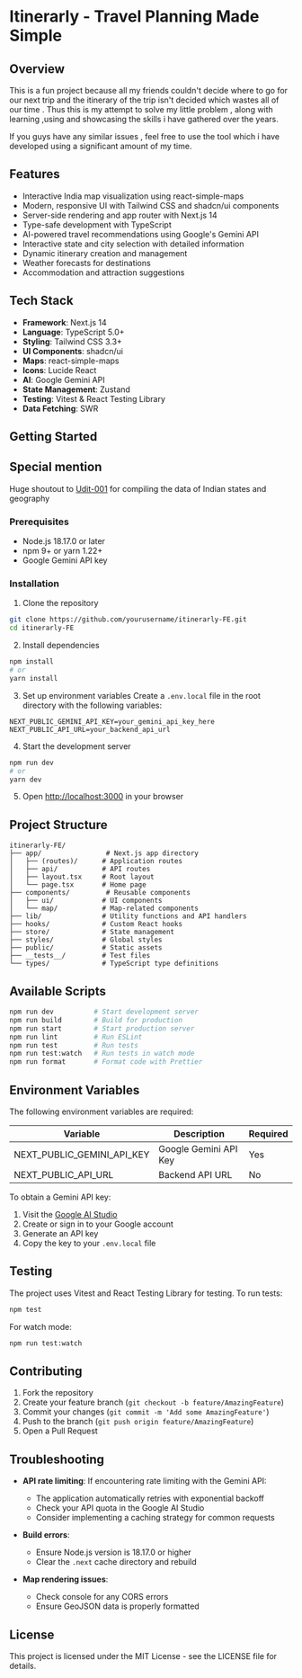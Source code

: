 # Itinerarly - Travel Planning Made Simple

## Overview
This is a fun project because all my friends couldn't decide where to go for our next trip and the itinerary of the trip isn't decided which wastes all of our time . Thus this is my attempt to solve my little problem , along with learning ,using and showcasing the skills i have gathered over the years. 

If you guys have any similar issues , feel free to use the tool which i have developed using a significant amount of my time. 

## Features
- Interactive India map visualization using react-simple-maps
- Modern, responsive UI with Tailwind CSS and shadcn/ui components
- Server-side rendering and app router with Next.js 14
- Type-safe development with TypeScript
- AI-powered travel recommendations using Google's Gemini API
- Interactive state and city selection with detailed information
- Dynamic itinerary creation and management
- Weather forecasts for destinations
- Accommodation and attraction suggestions

## Tech Stack
- **Framework**: Next.js 14
- **Language**: TypeScript 5.0+
- **Styling**: Tailwind CSS 3.3+
- **UI Components**: shadcn/ui
- **Maps**: react-simple-maps
- **Icons**: Lucide React
- **AI**: Google Gemini API
- **State Management**: Zustand
- **Testing**: Vitest & React Testing Library
- **Data Fetching**: SWR

## Getting Started

## Special mention

Huge shoutout to [Udit-001](https://github.com/udit-001/india-maps-data)  for compiling the data of Indian states and geography 

### Prerequisites
- Node.js 18.17.0 or later
- npm 9+ or yarn 1.22+
- Google Gemini API key

### Installation
1. Clone the repository
```bash
git clone https://github.com/yourusername/itinerarly-FE.git
cd itinerarly-FE
```

2. Install dependencies
```bash
npm install
# or
yarn install
```

3. Set up environment variables
Create a `.env.local` file in the root directory with the following variables:
```env
NEXT_PUBLIC_GEMINI_API_KEY=your_gemini_api_key_here
NEXT_PUBLIC_API_URL=your_backend_api_url
```

4. Start the development server
```bash
npm run dev
# or
yarn dev
```

5. Open [http://localhost:3000](http://localhost:3000) in your browser

## Project Structure
```
itinerarly-FE/
├── app/                # Next.js app directory
│   ├── (routes)/      # Application routes
│   ├── api/           # API routes
│   ├── layout.tsx     # Root layout
│   └── page.tsx       # Home page
├── components/         # Reusable components
│   ├── ui/            # UI components
│   └── map/           # Map-related components
├── lib/               # Utility functions and API handlers
├── hooks/             # Custom React hooks
├── store/             # State management
├── styles/            # Global styles
├── public/            # Static assets
├── __tests__/         # Test files
└── types/             # TypeScript type definitions
```

## Available Scripts
```bash
npm run dev          # Start development server
npm run build        # Build for production
npm run start        # Start production server
npm run lint         # Run ESLint
npm run test         # Run tests
npm run test:watch   # Run tests in watch mode
npm run format       # Format code with Prettier
```

## Environment Variables
The following environment variables are required:

| Variable | Description | Required |
|----------|-------------|----------|
| NEXT_PUBLIC_GEMINI_API_KEY | Google Gemini API Key | Yes |
| NEXT_PUBLIC_API_URL | Backend API URL | No |

To obtain a Gemini API key:
1. Visit the [Google AI Studio](https://makersuite.google.com/app/apikey)
2. Create or sign in to your Google account
3. Generate an API key
4. Copy the key to your `.env.local` file

## Testing
The project uses Vitest and React Testing Library for testing. To run tests:
```bash
npm test
```

For watch mode:
```bash
npm run test:watch
```

## Contributing
1. Fork the repository
2. Create your feature branch (`git checkout -b feature/AmazingFeature`)
3. Commit your changes (`git commit -m 'Add some AmazingFeature'`)
4. Push to the branch (`git push origin feature/AmazingFeature`)
5. Open a Pull Request

## Troubleshooting
- **API rate limiting**: If encountering rate limiting with the Gemini API:
    - The application automatically retries with exponential backoff
    - Check your API quota in the Google AI Studio
    - Consider implementing a caching strategy for common requests

- **Build errors**:
    - Ensure Node.js version is 18.17.0 or higher
    - Clear the `.next` cache directory and rebuild

- **Map rendering issues**:
    - Check console for any CORS errors
    - Ensure GeoJSON data is properly formatted

## License
This project is licensed under the MIT License - see the LICENSE file for details.
